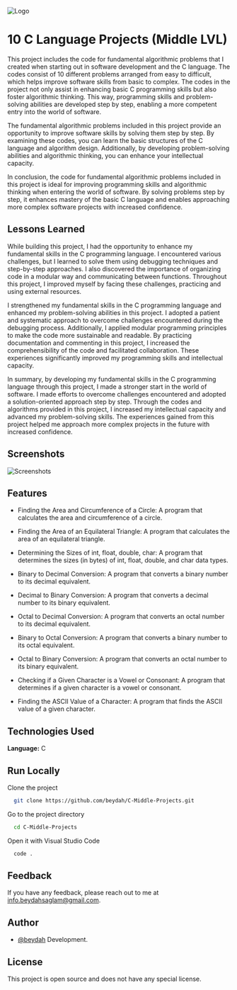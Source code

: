 
![Logo](https://raw.githubusercontent.com/beydah/images/main/images/BeydahGithubProjectBanner3.gif)

# 10 C Language Projects (Middle LVL)

This project includes the code for fundamental algorithmic problems that I created when starting out in software development and the C language. The codes consist of 10 different problems arranged from easy to difficult, which helps improve software skills from basic to complex. The codes in the project not only assist in enhancing basic C programming skills but also foster algorithmic thinking. This way, programming skills and problem-solving abilities are developed step by step, enabling a more competent entry into the world of software.

The fundamental algorithmic problems included in this project provide an opportunity to improve software skills by solving them step by step. By examining these codes, you can learn the basic structures of the C language and algorithm design. Additionally, by developing problem-solving abilities and algorithmic thinking, you can enhance your intellectual capacity.

In conclusion, the code for fundamental algorithmic problems included in this project is ideal for improving programming skills and algorithmic thinking when entering the world of software. By solving problems step by step, it enhances mastery of the basic C language and enables approaching more complex software projects with increased confidence.

## Lessons Learned

While building this project, I had the opportunity to enhance my fundamental skills in the C programming language. I encountered various challenges, but I learned to solve them using debugging techniques and step-by-step approaches. I also discovered the importance of organizing code in a modular way and communicating between functions. Throughout this project, I improved myself by facing these challenges, practicing and using external resources.

I strengthened my fundamental skills in the C programming language and enhanced my problem-solving abilities in this project. I adopted a patient and systematic approach to overcome challenges encountered during the debugging process. Additionally, I applied modular programming principles to make the code more sustainable and readable. By practicing documentation and commenting in this project, I increased the comprehensibility of the code and facilitated collaboration. These experiences significantly improved my programming skills and intellectual capacity.

In summary, by developing my fundamental skills in the C programming language through this project, I made a stronger start in the world of software. I made efforts to overcome challenges encountered and adopted a solution-oriented approach step by step. Through the codes and algorithms provided in this project, I increased my intellectual capacity and advanced my problem-solving skills. The experiences gained from this project helped me approach more complex projects in the future with increased confidence.

  
## Screenshots

![Screenshots](https://raw.githubusercontent.com/beydah/images/main/images/BeydahGithubProjectScreen3.gif)

  
## Features

- Finding the Area and Circumference of a Circle: A program that calculates the area and circumference of a circle.

- Finding the Area of an Equilateral Triangle: A program that calculates the area of an equilateral triangle.

- Determining the Sizes of int, float, double, char: A program that determines the sizes (in bytes) of int, float, double, and char data types.

- Binary to Decimal Conversion: A program that converts a binary number to its decimal equivalent.

- Decimal to Binary Conversion: A program that converts a decimal number to its binary equivalent.

- Octal to Decimal Conversion: A program that converts an octal number to its decimal equivalent.

- Binary to Octal Conversion: A program that converts a binary number to its octal equivalent.

- Octal to Binary Conversion: A program that converts an octal number to its binary equivalent.

- Checking if a Given Character is a Vowel or Consonant: A program that determines if a given character is a vowel or consonant.

- Finding the ASCII Value of a Character: A program that finds the ASCII value of a given character.


## Technologies Used

**Language:** C

## Run Locally

Clone the project

```bash
  git clone https://github.com/beydah/C-Middle-Projects.git
```

Go to the project directory

```bash
  cd C-Middle-Projects
```

Open it with Visual Studio Code

```bash
  code .
```
  
## Feedback

If you have any feedback, please reach out to me at info.beydahsaglam@gmail.com.
  
## Author

- [@beydah](https://github.com/beydah) Development.

## License

This project is open source and does not have any special license.

